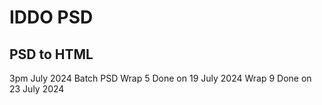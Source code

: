 # IDDO PSD
## PSD to HTML 

3pm July 2024 Batch PSD
Wrap 5 Done on 19 July 2024
Wrap 9 Done on 23 July 2024
